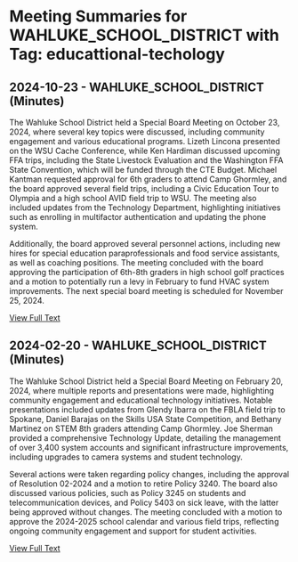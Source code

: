 # Meeting Summaries for WAHLUKE_SCHOOL_DISTRICT with Tag: educattional-techology

## 2024-10-23 - WAHLUKE_SCHOOL_DISTRICT (Minutes)

The Wahluke School District held a Special Board Meeting on October 23, 2024, where several key topics were discussed, including community engagement and various educational programs. Lizeth Lincona presented on the WSU Cache Conference, while Ken Hardiman discussed upcoming FFA trips, including the State Livestock Evaluation and the Washington FFA State Convention, which will be funded through the CTE Budget. Michael Kantman requested approval for 6th graders to attend Camp Ghormley, and the board approved several field trips, including a Civic Education Tour to Olympia and a high school AVID field trip to WSU. The meeting also included updates from the Technology Department, highlighting initiatives such as enrolling in multifactor authentication and updating the phone system.

Additionally, the board approved several personnel actions, including new hires for special education paraprofessionals and food service assistants, as well as coaching positions. The meeting concluded with the board approving the participation of 6th-8th graders in high school golf practices and a motion to potentially run a levy in February to fund HVAC system improvements. The next special board meeting is scheduled for November 25, 2024.

[View Full Text](https://raw.githubusercontent.com/VoronoiPerspectives/WashingtonStateSchoolBoardExplorer/refs/heads/main/data/countries/usa/states/wa/counties/grant/school_boards/wahluke_school_district/2024/2024-10-23-minutes.txt)

## 2024-02-20 - WAHLUKE_SCHOOL_DISTRICT (Minutes)

The Wahluke School District held a Special Board Meeting on February 20, 2024, where multiple reports and presentations were made, highlighting community engagement and educational technology initiatives. Notable presentations included updates from Glendy Ibarra on the FBLA field trip to Spokane, Daniel Barajas on the Skills USA State Competition, and Bethany Martinez on STEM 8th graders attending Camp Ghormley. Joe Sherman provided a comprehensive Technology Update, detailing the management of over 3,400 system accounts and significant infrastructure improvements, including upgrades to camera systems and student technology.

Several actions were taken regarding policy changes, including the approval of Resolution 02-2024 and a motion to retire Policy 3240. The board also discussed various policies, such as Policy 3245 on students and telecommunication devices, and Policy 5403 on sick leave, with the latter being approved without changes. The meeting concluded with a motion to approve the 2024-2025 school calendar and various field trips, reflecting ongoing community engagement and support for student activities.

[View Full Text](https://raw.githubusercontent.com/VoronoiPerspectives/WashingtonStateSchoolBoardExplorer/refs/heads/main/data/countries/usa/states/wa/counties/grant/school_boards/wahluke_school_district/2024/2024-02-20-minutes.txt)

